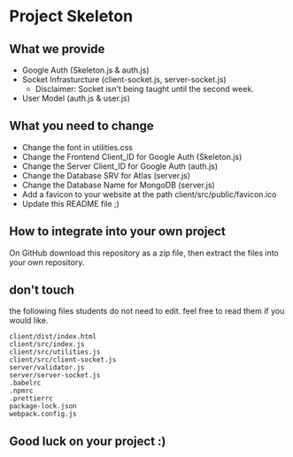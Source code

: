 # Project Skeleton

## What we provide

- Google Auth (Skeleton.js & auth.js)
- Socket Infrasturcture (client-socket.js, server-socket.js)
  - Disclaimer: Socket isn't being taught until the second week.
- User Model (auth.js & user.js)

## What you need to change

- Change the font in utilities.css
- Change the Frontend Client_ID for Google Auth (Skeleton.js)
- Change the Server Client_ID for Google Auth (auth.js)
- Change the Database SRV for Atlas (server.js)
- Change the Database Name for MongoDB (server.js)
- Add a favicon to your website at the path client/src/public/favicon.ico
- Update this README file ;)

## How to integrate into your own project

On GitHub download this repository as a zip file, then extract the files into your own repository.

## don't touch

the following files students do not need to edit. feel free to read them if you would like.

```
client/dist/index.html
client/src/index.js
client/src/utilities.js
client/src/client-socket.js
server/validator.js
server/server-socket.js
.babelrc
.npmrc
.prettierrc
package-lock.json
webpack.config.js
```

## Good luck on your project :)
